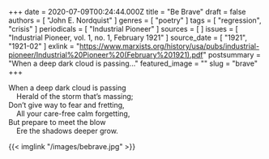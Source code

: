 +++
date = 2020-07-09T00:24:44.000Z
title = "Be Brave"
draft = false
authors = [ "John E. Nordquist" ]
genres = [ "poetry" ]
tags = [ "regression", "crisis" ]
periodicals = [ "Industrial Pioneer" ]
sources = [ ]
issues = [ "Industrial Pioneer, vol. 1, no. 1, February 1921" ]
source_date = [ "1921", "1921-02" ]
exlink = "https://www.marxists.org/history/usa/pubs/industrial-pioneer/Industrial%20Pioneer%20(February%201921).pdf"
postsummary = "When a deep dark cloud is passing..."
featured_image = ""
slug = "brave"
+++

When a deep dark cloud is passing\
&nbsp; &nbsp; Herald of the storm that’s massing;\
Don’t give way to fear and fretting,\
&nbsp; &nbsp; All your care-free calm forgetting,\
But prepare to meet the blow\
&nbsp; &nbsp; Ere the shadows deeper grow.


{{< imglink "/images/bebrave.jpg" >}}